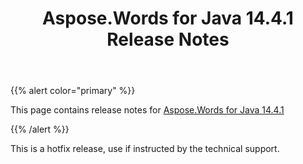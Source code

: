 ﻿---
title: Aspose.Words for Java 14.4.1 Release Notes
articleTitle: Aspose.Words for Java 14.4.1 Release Notes
linktitle: Aspose.Words for Java 14.4.1 Release Notes
description: "Aspose.Words for Java 14.4.1 Release Notes – learn about the latest updates and fixes."
type: docs
weight: 80
url: /java/aspose-words-for-java-14-4-1-release-notes/
---

{{% alert color="primary" %}} 

This page contains release notes for [Aspose.Words for Java 14.4.1](https://downloads.aspose.com/words/java/new-releases/aspose.words-for-java-14.4.1/)

{{% /alert %}} 

This is a hotfix release, use if instructed by the technical support. 
